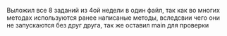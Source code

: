 Выложил все 8 заданий из 4ой недели в один файл, так как во многих методах используются ранее написаные методы, вследсвии чего они не запускаются без друг друга, так же оставил main для проверки
